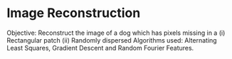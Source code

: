 # Image Reconstruction
Objective: Reconstruct the image of a dog which has pixels missing in a
(i) Rectangular patch
(ii) Randomly dispersed
Algorithms used: Alternating Least Squares, Gradient Descent and Random Fourier Features.
